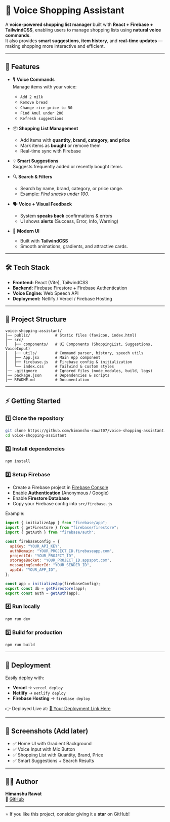 # 🛒 Voice Shopping Assistant

A **voice-powered shopping list manager** built with **React + Firebase + TailwindCSS**, enabling users to manage shopping lists using **natural voice commands**.  
It also provides **smart suggestions**, **item history**, and **real-time updates** — making shopping more interactive and efficient.

---

## 🚀 Features

- 🎙️ **Voice Commands**  
  Manage items with your voice:
  - `Add 2 milk`
  - `Remove bread`
  - `Change rice price to 50`
  - `Find Amul under 200`
  - `Refresh suggestions`

- 📦 **Shopping List Management**  
  - Add items with **quantity, brand, category, and price**  
  - Mark items as **bought** or remove them  
  - Real-time sync with Firebase  

- 💡 **Smart Suggestions**  
  Suggests frequently added or recently bought items.

- 🔍 **Search & Filters**  
  - Search by name, brand, category, or price range.  
  - Example: *Find snacks under 100*.

- 🗣️ **Voice + Visual Feedback**  
  - System **speaks back** confirmations & errors  
  - UI shows **alerts** (Success, Error, Info, Warning)

- 🎨 **Modern UI**  
  - Built with **TailwindCSS**  
  - Smooth animations, gradients, and attractive cards.

---

## 🛠️ Tech Stack

- **Frontend:** React (Vite), TailwindCSS  
- **Backend:** Firebase Firestore + Firebase Authentication  
- **Voice Engine:** Web Speech API  
- **Deployment:** Netlify / Vercel / Firebase Hosting  

---

## 📂 Project Structure

```
voice-shopping-assistant/
│── public/           # Static files (favicon, index.html)
│── src/
│   ├── components/   # UI Components (ShoppingList, Suggestions, VoiceInput)
│   ├── utils/        # Command parser, history, speech utils
│   ├── App.jsx       # Main App component
│   ├── firebase.js   # Firebase config & initialization
│   └── index.css     # Tailwind & custom styles
│── .gitignore        # Ignored files (node_modules, build, logs)
│── package.json      # Dependencies & scripts
│── README.md         # Documentation
```

---

## ⚡ Getting Started

### 1️⃣ Clone the repository
```bash
git clone https://github.com/himanshu-rawat07/voice-shopping-assistant.git
cd voice-shopping-assistant
```

### 2️⃣ Install dependencies
```bash
npm install
```

### 3️⃣ Setup Firebase
- Create a Firebase project in [Firebase Console](https://console.firebase.google.com)  
- Enable **Authentication** (Anonymous / Google)  
- Enable **Firestore Database**  
- Copy your Firebase config into `src/firebase.js`  

Example:
```javascript
import { initializeApp } from "firebase/app";
import { getFirestore } from "firebase/firestore";
import { getAuth } from "firebase/auth";

const firebaseConfig = {
  apiKey: "YOUR_API_KEY",
  authDomain: "YOUR_PROJECT_ID.firebaseapp.com",
  projectId: "YOUR_PROJECT_ID",
  storageBucket: "YOUR_PROJECT_ID.appspot.com",
  messagingSenderId: "YOUR_SENDER_ID",
  appId: "YOUR_APP_ID",
};

const app = initializeApp(firebaseConfig);
export const db = getFirestore(app);
export const auth = getAuth(app);
```

### 4️⃣ Run locally
```bash
npm run dev
```

### 5️⃣ Build for production
```bash
npm run build
```

---

## 📢 Deployment

Easily deploy with:
- **Vercel** → `vercel deploy`  
- **Netlify** → `netlify deploy`  
- **Firebase Hosting** → `firebase deploy`  

👉 Deployed Live at: [🔗 Your Deployment Link Here](https://your-live-link.com)

---

## 📸 Screenshots (Add later)

- ✅ Home UI with Gradient Background  
- ✅ Voice Input with Mic Button  
- ✅ Shopping List with Quantity, Brand, Price  
- ✅ Smart Suggestions + Search Results  

---

## 👨‍💻 Author

**Himanshu Rawat**  
🔗 [GitHub](https://github.com/himanshu-rawat07)  

---

⭐ If you like this project, consider giving it a **star** on GitHub!
